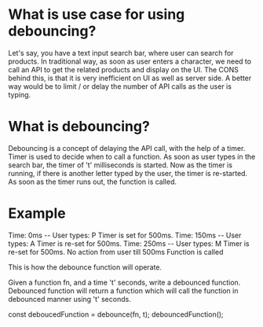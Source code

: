 # What is use case for using debouncing?

Let's say, you have a text input search bar, where user can search for products.
In traditional way, as soon as user enters a character, we need to call an API to get the related products and display on the UI.
The CONS behind this, is that it is very inefficient on UI as well as server side.
A better way would be to limit / or delay the number of API calls as the user is typing.

# What is debouncing?

Debouncing is a concept of delaying the API call, with the help of a timer. Timer is used to decide when to call a function. 
As soon as user types in the search bar, the timer of 't' milliseconds is started.
Now as the timer is running, if there is another letter typed by the user, the timer is re-started.
As soon as the timer runs out, the function is called.

# Example

Time: 0ms -- User types: P
Timer is set for 500ms.
Time: 150ms -- User types: A
Timer is re-set for 500ms.
Time: 250ms -- User types: M
Timer is re-set for 500ms.
No action from user till 500ms
Function is called

This is how the debounce function will operate.

Given a function fn, and a time 't' seconds, write a debounced function.
Debounced function will return a function which will call the function in debounced manner using 't' seconds.

const deboucedFunction = debounce(fn, t);
debouncedFunction();